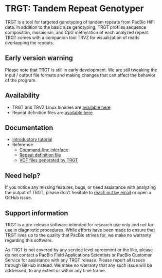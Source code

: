# TRGT: Tandem Repeat Genotyper

TRGT is a tool for targeted genotyping of tandem repeats from PacBio HiFi data.
In addition to the basic size genotyping, TRGT profiles sequence composition,
mosaicism, and CpG methylation of each analyzed repeat. TRGT comes with a
companion tool TRVZ for visualization of reads overlapping the repeats.

## Early version warning

Please note that TRGT is still in early development. We are still tweaking the
input / output file formats and making changes that can affect the behavior of
the program.

## Availability

- TRGT and TRVZ Linux binaries are [available here](https://github.com/PacificBiosciences/trgt/releases)
- Repeat definition files are [available here](repeats/)

## Documentation

- [Introductory tutorial](docs/tutorial.md)
- Reference
  - [Command-line interface](docs/cli.md)
  - [Repeat definition file](docs/repeat_files.md)
  - [VCF files generated by TRGT](docs/vcf_files.md)

## Need help?

If you notice any missing features, bugs, or need assistance with analyzing the
output of TRGT, please don't hesitate to [reach out by email](mailto:edolzhenko@pacificbiosciences.com)
or open a GitHub issue.

## Support information

TRGT is a pre-release software intended for research use only and not for use
in diagnostic procedures. While efforts have been made to ensure that TRGT
lives up to the quality that PacBio strives for, we make no warranty regarding
this software.

As TRGT is not covered by any service level agreement or the like, please do
not contact a PacBio Field Applications Scientists or PacBio Customer Service
for assistance with any TRGT release. Please report all issues through GitHub
instead. We make no warranty that any such issue will be addressed, to any
extent or within any time frame.
